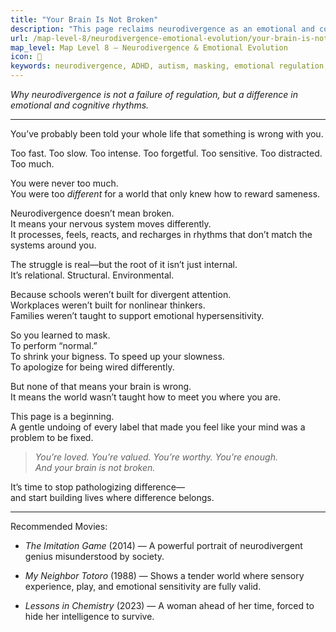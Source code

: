 ```yaml
---
title: "Your Brain Is Not Broken"
description: "This page reclaims neurodivergence as an emotional and cognitive difference—not a flaw. It explores how the struggle is often with systems, not with the self."
url: /map-level-8/neurodivergence-emotional-evolution/your-brain-is-not-broken
map_level: Map Level 8 – Neurodivergence & Emotional Evolution
icon: 🧠
keywords: neurodivergence, ADHD, autism, masking, emotional regulation, nervous system, healing, self-worth, reframing
---
```


_Why neurodivergence is not a failure of regulation, but a difference in emotional and cognitive rhythms._

---

You’ve probably been told your whole life that something is wrong with you.

Too fast. Too slow. Too intense. Too forgetful. Too sensitive. Too distracted. Too much.

You were never too much.  
You were too *different* for a world that only knew how to reward sameness.

Neurodivergence doesn’t mean broken.  
It means your nervous system moves differently.  
It processes, feels, reacts, and recharges in rhythms that don’t match the systems around you.

The struggle is real—but the root of it isn’t just internal.  
It’s relational. Structural. Environmental.

Because schools weren’t built for divergent attention.  
Workplaces weren’t built for nonlinear thinkers.  
Families weren’t taught to support emotional hypersensitivity.

So you learned to mask.  
To perform “normal.”  
To shrink your bigness. To speed up your slowness.  
To apologize for being wired differently.

But none of that means your brain is wrong.  
It means the world wasn’t taught how to meet you where you are.

This page is a beginning.  
A gentle undoing of every label that made you feel like your mind was a problem to be fixed.

> *You’re loved. You’re valued. You’re worthy. You’re enough.*  
> *And your brain is not broken.*

It’s time to stop pathologizing difference—  
and start building lives where difference belongs.

---
Recommended Movies:

- _The Imitation Game_ (2014) — A powerful portrait of neurodivergent genius misunderstood by society.
    
- _My Neighbor Totoro_ (1988) — Shows a tender world where sensory experience, play, and emotional sensitivity are fully valid.
    
- _Lessons in Chemistry_ (2023) — A woman ahead of her time, forced to hide her intelligence to survive.